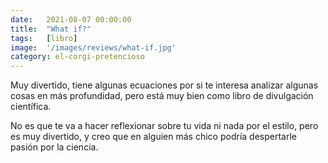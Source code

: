 ```yaml
---
date:   2021-08-07 00:00:00
title:  "What if?"
tags:   [libro]
image:  '/images/reviews/what-if.jpg'
category: el-corgi-pretencioso
---
```

Muy divertido, tiene algunas ecuaciones por si te interesa analizar algunas cosas en más profundidad, pero está muy bien como libro de divulgación científica.

No es que te va a hacer reflexionar sobre tu vida ni nada por el estilo, pero es muy divertido, y creo que en alguien más chico podría despertarle pasión por la ciencia.
